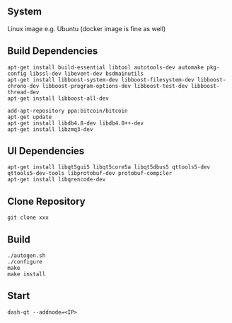 System
------

Linux image e.g. Ubuntu (docker image is fine as well)

Build Dependencies
------------------
```
apt-get install build-essential libtool autotools-dev automake pkg-config libssl-dev libevent-dev bsdmainutils
apt-get install libboost-system-dev libboost-filesystem-dev libboost-chrono-dev libboost-program-options-dev libboost-test-dev libboost-thread-dev
apt-get install libboost-all-dev

add-apt-repository ppa:bitcoin/bitcoin
apt-get update
apt-get install libdb4.8-dev libdb4.8++-dev
apt-get install libzmq3-dev
```
UI Dependencies
---------------
```
apt-get install libqt5gui5 libqt5core5a libqt5dbus5 qttools5-dev qttools5-dev-tools libprotobuf-dev protobuf-compiler
apt-get install libqrencode-dev
```
Clone Repository
----------------
```
git clone xxx
```
Build
-----
```
./autogen.sh
./configure
make
make install
```
Start
-----
```
dash-qt --addnode=<IP>
```
